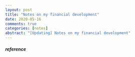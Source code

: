 ```yaml
---
layout: post
title: "Notes on my financial development"
date: 2020-05-16
comments: true
categories: [notes]
abstract: "[Updating] Notes on my financial development"
---
```


##### reference
